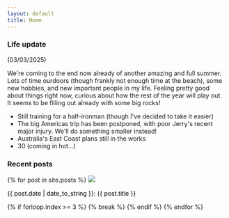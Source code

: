 ```yaml
---
layout: default
title: Home
---
```

### Life update

(03/03/2025)

We're coming to the end now already of another amazing and full summer. Lots of time ourdoors (though frankly not enough time at the beach), some new hobbies, and new important people in my life. Feeling pretty good about things right now, curious about how the rest of the year will play out. It seems to be filling out already with some big rocks!

* Still training for a half-ironman (though I've decided to take it easier)
* The big Americas trip has been postponed, with poor Jerry's recent major injury. We'll do something smaller instead!
* Australia's East Coast plans still in the works
* 30 (coming in hot...)

### Recent posts

<div class='gallery'>
  {% for post in site.posts %}
    <a style='color: black; text-decoration: none;' href='{{ post.url }}'>
      <img src='{{ post.image }}'>
      <p>{{ post.date | date_to_string }}: {{ post.title }}</p>
    </a>
    {% if forloop.index >= 3 %}
      {% break %}
    {% endif %}
  {% endfor %}
</div>
